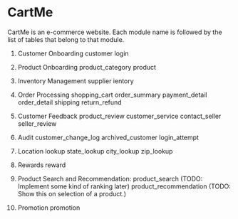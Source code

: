 # CartMe
CartMe is an e-commerce website. 
Each module name is followed by the list of tables that belong to that module.

1. Customer Onboarding
customer
login

2. Product Onboarding
product_category
product

3. Inventory Management
 supplier ientory

4. Order Processing
shopping_cart
order_summary
payment_detail
order_detail
shipping
return_refund

5. Customer Feedback
product_review
customer_service
contact_seller
seller_review

6. Audit
customer_change_log
archived_customer
login_attempt

7. Location lookup
state_lookup
city_lookup
zip_lookup

8. Rewards
reward

9. Product Search and Recommendation:
product_search (TODO: Implement some kind of ranking later)
product_recommendation (TODO: Show this on selection of a product.)

10. Promotion
promotion
